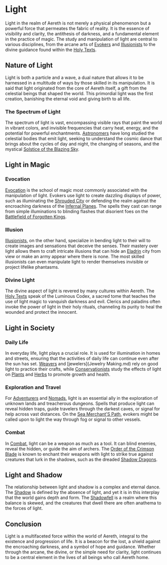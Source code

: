 # Light

Light in the realm of Aereth is not merely a physical phenomenon but a powerful force that permeates the fabric of reality. It is the essence of visibility and clarity, the antithesis of darkness, and a fundamental element in the practice of magic. The study and manipulation of light are central to various disciplines, from the arcane arts of [Evokers](Evokers.md) and [Illusionists](Illusionists.md) to the divine guidance found within the [Holy Texts](Holy%20Texts.md).

## Nature of Light

Light is both a particle and a wave, a dual nature that allows it to be harnessed in a multitude of ways by those skilled in its manipulation. It is said that light originated from the core of Aereth itself, a gift from the celestial beings that shaped the world. This primordial light was the first creation, banishing the eternal void and giving birth to all life.

### The Spectrum of Light

The spectrum of light is vast, encompassing visible rays that paint the world in vibrant colors, and invisible frequencies that carry heat, energy, and the potential for powerful enchantments. [Astronomers](Astronomers.md) have long studied the celestial bodies that emit light, seeking to understand the cosmic dance that brings about the cycles of day and night, the changing of seasons, and the mystical [Solstice of the Blazing Sky](Solstice%20of%20the%20Blazing%20Sky.md).

## Light in Magic

### Evocation

[Evocation](Evocation.md) is the school of magic most commonly associated with the manipulation of light. Evokers use light to create dazzling displays of power, such as illuminating the [Shrouded City](Shrouded%20City.md) or defending the realm against the encroaching darkness of the [Infernal Planes](Infernal%20Planes.md). The spells they cast can range from simple illuminations to blinding flashes that disorient foes on the [Battlefield of Forgotten Kings](Battlefield%20of%20Forgotten%20Kings.md).

### Illusion

[Illusionists](Illusionists.md), on the other hand, specialize in bending light to their will to create images and sensations that deceive the senses. Their mastery over light allows them to craft intricate illusions that can hide an [Eladrin](Eladrin.md) city from view or make an army appear where there is none. The most skilled illusionists can even manipulate light to render themselves invisible or project lifelike phantasms.

### Divine Light

The divine aspect of light is revered by many cultures within Aereth. The [Holy Texts](Holy%20Texts.md) speak of the Luminous Codex, a sacred tome that teaches the use of light magic to vanquish darkness and evil. Clerics and paladins often invoke the power of light in their holy rituals, channeling its purity to heal the wounded and protect the innocent.

## Light in Society

### Daily Life

In everyday life, light plays a crucial role. It is used for illumination in homes and streets, ensuring that the activities of daily life can continue even after the sun has set. [Weavers](Weavers.md) and [jewelers](Jewelry Making.md) rely on good light to practice their crafts, while [Conservationists](Conservationists.md) study the effects of light on [Plants](Plants.md) and [Herbs](Herbs.md) to promote growth and health.

### Exploration and Travel

For [Adventurers](Adventurers.md) and [Nomads](Nomads.md), light is an essential ally in the exploration of unknown lands and treacherous dungeons. Spells that produce light can reveal hidden traps, guide travelers through the darkest caves, or signal for help across vast distances. On the [Sea Merchant'S Path](Sea%20Merchant'S%20Path.md), evokers might be called upon to light the way through fog or signal to other vessels.

### Combat

In [Combat](Combat.md), light can be a weapon as much as a tool. It can blind enemies, reveal the hidden, or guide the aim of archers. The [Order of the Crimson Blade](Order%20of%20the%20Crimson%20Blade.md) is known to enchant their weapons with light to strike true against creatures that lurk in the shadows, such as the dreaded [Shadow Dragons](Shadow%20Dragons.md).

## Light and Shadow

The relationship between light and shadow is a complex and eternal dance. The [Shadow](Shadow.md) is defined by the absence of light, and yet it is in this interplay that the world gains depth and form. The [Shadowfell](Shadowfell.md) is a realm where this balance is skewed, and the creatures that dwell there are often anathema to the forces of light.

## Conclusion

Light is a multifaceted force within the world of Aereth, integral to the existence and progression of life. It is a beacon for the lost, a shield against the encroaching darkness, and a symbol of hope and guidance. Whether through the arcane, the divine, or the simple need for clarity, light continues to be a central element in the lives of all beings who call Aereth home.